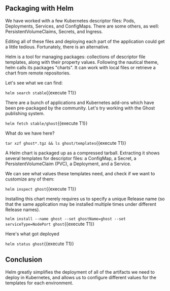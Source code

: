 ## Packaging with Helm

We have worked with a few Kubernetes descriptor files: Pods, Deployments, Services, and ConfigMaps. There are some others, as well: PersistentVolumeClaims, Secrets, and Ingress.

Editing all of these files and deploying each part of the application could get a little tedious. Fortunately, there is an alternative.

Helm is a tool for managing packages: collections of descriptor file templates, along with their property values. Following the nautical theme, helm calls its packages "charts". It can work with local files or retrieve a chart from remote repositories.

Let's see what we can find:

`helm search stable`{{execute T1}}

There are a bunch of applications and Kubernetes add-ons which have been pre-packaged by the community. Let's try working with the Ghost publishing system.

`helm fetch stable/ghost`{{execute T1}}

What do we have here?

`tar xzf ghost*.tgz && ls ghost/templates`{{execute T1}}

A Helm chart is packaged up as a compressed tarball. Extracting it shows several templates for descriptor files: a ConfigMap, a Secret, a PersistentVolumeClaim (PVC), a Deployment, and a Service.

We can see what values these templates need, and check if we want to customize any of them:

`helm inspect ghost`{{execute T1}}

Installing this chart merely requires us to specify a unique Release name (so that the same application may be installed multiple times under different Release names).

`helm install --name ghost --set ghostName=ghost --set serviceType=NodePort ghost`{{execute T1}}

Here's what got deployed

`helm status ghost`{{execute T1}}

## Conclusion

Helm greatly simplifies the deployment of all of the artifacts we need to deploy in Kubernetes, and allows us to configure different values for the templates for each environment.